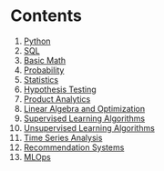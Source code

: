 # Contents
1. [Python]()
2. [SQL]()
3. [Basic Math](https://github.com/vidishsirdesai/dsml_end_to_end_reference/tree/main/basic_math)
4. [Probability](https://github.com/vidishsirdesai/dsml_end_to_end_reference/tree/main/probability)
5. [Statistics](https://github.com/vidishsirdesai/dsml_end_to_end_reference/tree/main/stats)
6. [Hypothesis Testing](https://github.com/vidishsirdesai/dsml_end_to_end_reference/tree/main/hypothesis_testing)
7. [Product Analytics](https://github.com/vidishsirdesai/dsml_end_to_end_reference/tree/main/product_analytics)
8. [Linear Algebra and Optimization](https://github.com/vidishsirdesai/dsml_end_to_end_reference/tree/main/linear_algebra_and_optimization)
9. [Supervised Learning Algorithms](https://github.com/vidishsirdesai/dsml_end_to_end_reference/tree/main/supervised_learning)
10. [Unsupervised Learning Algorithms](https://github.com/vidishsirdesai/dsml_end_to_end_reference/tree/main/unsupervised_learning)
11. [Time Series Analysis](https://github.com/vidishsirdesai/dsml_end_to_end_reference/tree/main/tsa)
12. [Recommendation Systems](https://github.com/vidishsirdesai/dsml_end_to_end_reference/tree/main/rec_sys)
13. [MLOps](https://github.com/vidishsirdesai/dsml_end_to_end_reference/tree/main/mlops)